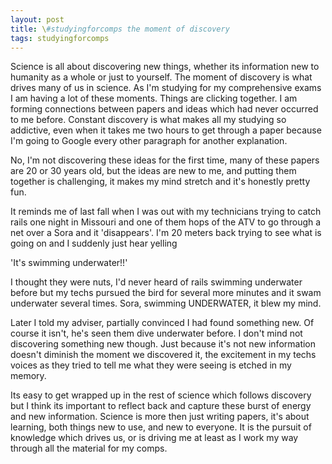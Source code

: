 ```yaml
---
layout: post
title: \#studyingforcomps the moment of discovery
tags: studyingforcomps
---
```



Science is all about discovering new things, whether its information new to humanity as a whole or just to yourself. The moment of discovery is what drives many of us in science. As I'm studying for my comprehensive exams I am having a lot of these moments. Things are clicking together. I am forming connections between papers and ideas which had never occurred to me before. Constant discovery is what makes all my studying so addictive, even when it takes me two hours to get through a paper because I'm going to Google every other paragraph for another explanation.

No, I'm not discovering these ideas for the first time, many of these papers are 20 or 30 years old, but the ideas are new to me, and putting them together is challenging, it makes my mind stretch and it's honestly pretty fun.

It reminds me of last fall when I was out with my technicians trying to catch rails one night in Missouri and one of them hops of the ATV to go through a net over a Sora and it 'disappears'. I'm 20 meters back trying to see what is going on and I suddenly just hear yelling

'It's swimming underwater!!'

I thought they were nuts, I'd never heard of rails swimming underwater before but my techs pursued the bird for several more minutes and it swam underwater several times. Sora, swimming UNDERWATER, it blew my mind.

Later I told my adviser, partially convinced I had found something new. Of course it isn't, he's seen them dive underwater before. I don't mind not discovering something new though. Just because it's not new information doesn't diminish the moment we discovered it, the excitement in my techs voices as they tried to tell me what they were seeing is etched in my memory.

Its easy to get wrapped up in the rest of science which follows discovery but I think its important to reflect back and capture these burst of energy and new information. Science is more then just writing papers, it's about learning, both things new to use, and new to everyone. It is the pursuit of knowledge which drives us, or is driving me at least as I work my way through all the material for my comps.
